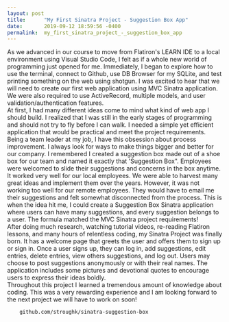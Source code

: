 ```yaml
---
layout: post
title:      "My First Sinatra Project - Suggestion Box App"
date:       2019-09-12 18:59:56 -0400
permalink:  my_first_sinatra_project_-_suggestion_box_app
---
```


As we advanced in our course to move from Flatiron's LEARN IDE to a local environment using Visual Studio Code, I felt as if a whole new world of programming just opened for me. Immediately, I began to explore how to use the terminal, connect to Github, use DB Browser for my SQLite, and test printing something on the web using shotgun. I was excited to hear that we will need to create our first web application using MVC Sinatra application. We were also required to use ActiveRecord, multiple models, and user validation/authentication features. 		
At first, I had many different ideas come to mind what kind of web app I should build. I realized that I was still in the early stages of programming and should not try to fly before I can walk. I needed a simple yet efficient application that would be practical and meet the project requirements. Being a team leader at my job, I have this obsession about process improvement. I always look for ways to make things bigger and better for our company. I remembered I created a suggestion box made out of a shoe box for our team and named it exactly that 'Suggestion Box". Employees were welcomed to slide their suggestions and concerns in the box anytime. It worked very well for our local employees. We were able to harvest many great ideas and implement them over the years. However, it was not working too well for our remote employees. They would have to email me their suggestions and felt somewhat disconnected from the process. This is when the idea hit me, I could create a Suggestion Box Sinatra application where users can have many suggestions, and every suggestion belongs to a user. The formula matched the MVC Sinatra project requirements! 		
After doing much research, watching tutorial videos, re-reading Flatiron lessons, and many hours of relentless coding, my Sinatra Project was finally born. It has a welcome page that greets the user and offers them to sign up or sign in. Once a user signs up, they can log in, add suggestions, edit entries, delete entries, view others suggestions, and log out. Users may choose to post suggestions anonymously or with their real names. The application includes some pictures and devotional quotes to encourage users to express their ideas boldly. 		 
Throughout this project I learned a tremendous amount of knowledge about coding. This was a very rewarding experience and I am looking forward to the next project we will have to work on soon! 
		
		
		github.com/stroughk/sinatra-suggestion-box 

